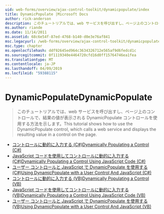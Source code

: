 ```yaml
---
uid: web-forms/overview/ajax-control-toolkit/dynamicpopulate/index
title: DynamicPopulate |Microsoft Docs
author: rick-anderson
description: このチュートリアルでは、web サービスを呼び出すし、ページ上のコントロールで、結果の値が表示される DynamicPopulate コントロールを使用する方法を示します。
ms.author: riande
ms.date: 11/14/2011
ms.assetid: 68c6e54f-87ed-4768-b140-d0e3e76af841
msc.legacyurl: /web-forms/overview/ajax-control-toolkit/dynamicpopulate
msc.type: chapter
ms.openlocfilehash: ddf92645ed964c3634326712e565af9d6fedcd1c
ms.sourcegitcommit: 0f1119340e4464720cfd16d0ff15764746ea1fea
ms.translationtype: MT
ms.contentlocale: ja-JP
ms.lasthandoff: 04/09/2019
ms.locfileid: "59388115"
---
```

# <a name="dynamicpopulate"></a><span data-ttu-id="473e0-103">DynamicPopulate</span><span class="sxs-lookup"><span data-stu-id="473e0-103">DynamicPopulate</span></span>

> <span data-ttu-id="473e0-104">このチュートリアルでは、web サービスを呼び出すし、ページ上のコントロールで、結果の値が表示される DynamicPopulate コントロールを使用する方法を示します。</span><span class="sxs-lookup"><span data-stu-id="473e0-104">This tutorial shows how to use the DynamicPopulate control, which calls a web service and displays the resulting value in a control on the page.</span></span>


- [<span data-ttu-id="473e0-105">コントロールに動的に入力する (C#)</span><span class="sxs-lookup"><span data-stu-id="473e0-105">Dynamically Populating a Control (C#)</span></span>](dynamically-populating-a-control-cs.md)
- [<span data-ttu-id="473e0-106">JavaScript コードを使用してコントロールに動的に入力する (C#)</span><span class="sxs-lookup"><span data-stu-id="473e0-106">Dynamically Populating a Control Using JavaScript Code (C#)</span></span>](dynamically-populating-a-control-using-javascript-code-cs.md)
- [<span data-ttu-id="473e0-107">ユーザー コントロールと JavaScript で DynamicPopulate を使用する (C#)</span><span class="sxs-lookup"><span data-stu-id="473e0-107">Using DynamicPopulate with a User Control And JavaScript (C#)</span></span>](using-dynamicpopulate-with-a-user-control-and-javascript-cs.md)
- [<span data-ttu-id="473e0-108">コントロールに動的に入力する (VB)</span><span class="sxs-lookup"><span data-stu-id="473e0-108">Dynamically Populating a Control (VB)</span></span>](dynamically-populating-a-control-vb.md)
- [<span data-ttu-id="473e0-109">JavaScript コードを使用してコントロールに動的に入力する (VB)</span><span class="sxs-lookup"><span data-stu-id="473e0-109">Dynamically Populating a Control Using JavaScript Code (VB)</span></span>](dynamically-populating-a-control-using-javascript-code-vb.md)
- [<span data-ttu-id="473e0-110">ユーザー コントロールと JavaScript で DynamicPopulate を使用する (VB)</span><span class="sxs-lookup"><span data-stu-id="473e0-110">Using DynamicPopulate with a User Control And JavaScript (VB)</span></span>](using-dynamicpopulate-with-a-user-control-and-javascript-vb.md)
